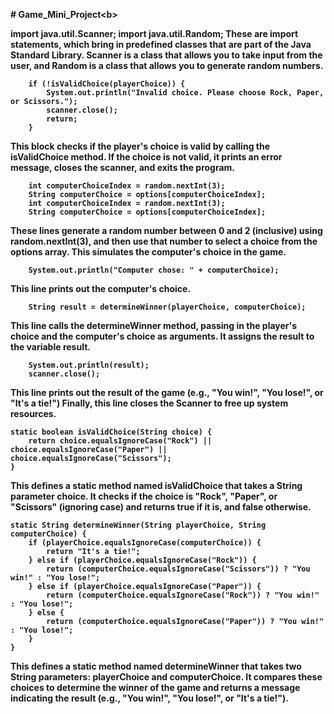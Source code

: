 <b># Game_Mini_Project<b\>

import java.util.Scanner;
import java.util.Random;
These are import statements, which bring in predefined classes that are part of the Java Standard Library. Scanner is a class that allows you to take input from the user, and Random is a class that allows you to generate random numbers.

        if (!isValidChoice(playerChoice)) {
            System.out.println("Invalid choice. Please choose Rock, Paper, or Scissors.");
            scanner.close();
            return;
        }
This block checks if the player's choice is valid by calling the isValidChoice method. If the choice is not valid, it prints an error message, closes the scanner, and exits the program.

        int computerChoiceIndex = random.nextInt(3);
        String computerChoice = options[computerChoiceIndex];
        int computerChoiceIndex = random.nextInt(3);
        String computerChoice = options[computerChoiceIndex];
These lines generate a random number between 0 and 2 (inclusive) using random.nextInt(3), and then use that number to select a choice from the options array. This simulates the computer's choice in the game.

        System.out.println("Computer chose: " + computerChoice);
This line prints out the computer's choice.

        String result = determineWinner(playerChoice, computerChoice);
This line calls the determineWinner method, passing in the player's choice and the computer's choice as arguments. It assigns the result to the variable result.

        System.out.println(result);
        scanner.close();
This line prints out the result of the game (e.g., "You win!", "You lose!", or "It's a tie!")
Finally, this line closes the Scanner to free up system resources.
    
    static boolean isValidChoice(String choice) {
        return choice.equalsIgnoreCase("Rock") || choice.equalsIgnoreCase("Paper") || choice.equalsIgnoreCase("Scissors");
    }

This defines a static method named isValidChoice that takes a String parameter choice. It checks if the choice is "Rock", "Paper", or "Scissors" (ignoring case) and returns true if it is, and false otherwise.

    static String determineWinner(String playerChoice, String computerChoice) {
        if (playerChoice.equalsIgnoreCase(computerChoice)) {
            return "It's a tie!";
        } else if (playerChoice.equalsIgnoreCase("Rock")) {
            return (computerChoice.equalsIgnoreCase("Scissors")) ? "You win!" : "You lose!";
        } else if (playerChoice.equalsIgnoreCase("Paper")) {
            return (computerChoice.equalsIgnoreCase("Rock")) ? "You win!" : "You lose!";
        } else {
            return (computerChoice.equalsIgnoreCase("Paper")) ? "You win!" : "You lose!";
        }
    }
This defines a static method named determineWinner that takes two String parameters: playerChoice and computerChoice. It compares these choices to determine the winner of the game and returns a message indicating the result (e.g., "You win!", "You lose!", or "It's a tie!").
